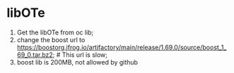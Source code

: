# libOTe
1. Get the libOTe from oc lib;
2. change the boost url to  https://boostorg.jfrog.io/artifactory/main/release/1.69.0/source/boost_1_69_0.tar.bz2; # This url is slow;
3. boost lib is 200MB, not allowed by github
